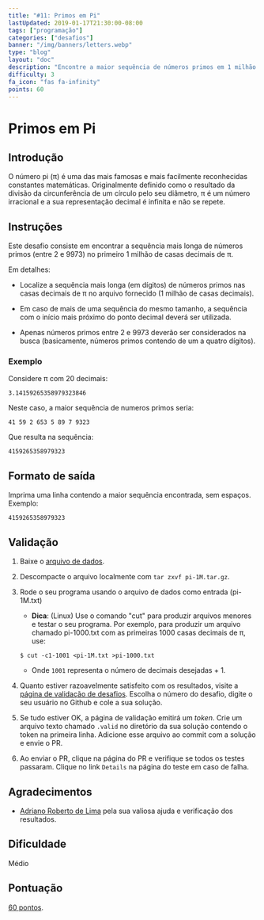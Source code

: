 ```yaml
---
title: "#11: Primos em Pi"
lastUpdated: 2019-01-17T21:30:00-08:00
tags: ["programação"]
categories: ["desafios"]
banner: "/img/banners/letters.webp"
type: "blog"
layout: "doc"
description: "Encontre a maior sequência de números primos em 1 milhão de decimais de Pi."
difficulty: 3
fa_icon: "fas fa-infinity"
points: 60
---
```


# Primos em Pi

## Introdução

O número pi (π) é uma das mais famosas e mais facilmente reconhecidas
constantes matemáticas.  Originalmente definido como o resultado da divisão da
circunferência de um círculo pelo seu diâmetro, π é um número irracional e a
sua representação decimal é infinita e não se repete.

## Instruções

Este desafio consiste em encontrar a sequência mais longa de números primos
(entre 2 e 9973) no primeiro 1 milhão de casas decimais de π.

Em detalhes:

* Localize a sequência mais longa (em dígitos) de números primos nas casas
  decimais de π no arquivo fornecido (1 milhão de casas decimais).

* Em caso de mais de uma sequência do mesmo tamanho, a sequência com o início
  mais próximo do ponto decimal deverá ser utilizada.

* Apenas números primos entre 2 e 9973 deverão ser considerados na busca
  (basicamente, números primos contendo de um a quatro dígitos).

### Exemplo

Considere π com 20 decimais:

```
3.14159265358979323846
```

Neste caso, a maior sequência de numeros primos seria:

```
41 59 2 653 5 89 7 9323
```

Que resulta na sequência:

```
4159265358979323
```

## Formato de saída

Imprima uma linha contendo a maior sequência encontrada, sem espaços. Exemplo:

```
4159265358979323
```

## Validação

1. Baixe o [arquivo de dados](https://osprogramadores.com/files/d11/pi-1M.tar.gz).

1. Descompacte o arquivo localmente com `tar zxvf pi-1M.tar.gz`.

1. Rode o seu programa usando o arquivo de dados como entrada (pi-1M.txt)

    * **Dica**: (Linux) Use o comando "cut" para produzir arquivos menores e
      testar o seu programa. Por exemplo, para produzir um arquivo chamado
      pi-1000.txt com as primeiras 1000 casas decimais de π, use:

    ```
    $ cut -c1-1001 <pi-1M.txt >pi-1000.txt
    ```

    * Onde `1001` representa o número de decimais desejadas + 1.

1. Quanto estiver razoavelmente satisfeito com os resultados, visite a [página de validação de desafios](https://osprogramadores.com/v). Escolha o número do desafio, digite o seu usuário no Github e cole a sua solução.

1. Se tudo estiver OK, a página de validação emitirá um _token_. Crie um arquivo texto chamado `.valid` no diretório da sua solução contendo o token na primeira linha. Adicione esse arquivo ao commit com a solução e envie o PR.

1. Ao enviar o PR, clique na página do PR e verifique se todos os testes passaram. Clique no link `Details` na página do teste em caso de falha.

## Agradecimentos

* [Adriano Roberto de Lima](https://github.com/arlima) pela sua valiosa ajuda e verificação dos resultados.

## Dificuldade

Médio

## Pontuação

[60 pontos](https://osprogramadores.com/scores).
